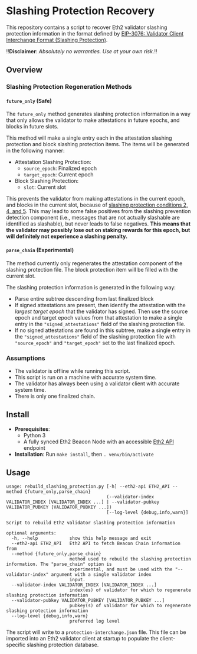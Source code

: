 # Slashing Protection Recovery

This repository contains a script to recover Eth2 validator slashing protection information in the format defined by [EIP-3076: Validator Client Interchange Format (Slashing Protection)](https://eips.ethereum.org/EIPS/eip-3076).

:bangbang:**Disclaimer**: *Absolutely no warranties. Use at your own risk.*:bangbang:

## Overview

### Slashing Protection Regeneration Methods
#### `future_only` (Safe)
The `future_only` method generates slashing protection information in a way that only allows the validator to make attestations in future epochs, and blocks in future slots.

This method will make a single entry each in the attestation slashing protection and block slashing protection items. The items will be generated in the following manner:
- Attestation Slashing Protection:
  - `source_epoch`: Finalized epoch
  - `target_epoch`: Current epoch
- Block Slashing Protection:
  - `slot`: Current slot

This prevents the validator from making attestations in the current epoch, and blocks in the current slot, because of [slashing protection conditions 2, 4, and 5](https://eips.ethereum.org/EIPS/eip-3076#conditions). This may lead to some false positives from the slashing prevention detection component (i.e., messages that are not actually slashable are identified as slashable), but never leads to false negatives. **This means that the validator may possibly lose out on staking rewards for this epoch, but will definitely not experience a slashing penalty.**

#### `parse_chain` (Experimental)
The method currently only regenerates the attestation component of the slashing protection file. The block protection item will be filled with the current slot.

The slashing protection information is generated in the following way:
- Parse entire subtree descending from last finalized block
- If signed attestations are present, then identify the attestation with the *largest target epoch* that the validator has signed. Then use the source epoch and target epoch values from that attestation to make a single entry in the `"signed_attestations"` field of the slashing protection file.
- If no signed attestations are found in this subtree, make a single entry in the `"signed_attestations"` field of the slashing protection file with `"source_epoch"` and `"target_epoch"` set to the last finalized epoch.

### Assumptions
- The validator is offline while running this script.
- This script is run on a machine with accurate system time.
- The validator has always been using a validator client with accurate system time.
- There is only one finalized chain.

## Install

- **Prerequisites**:
  - Python 3
  - A fully synced Eth2 Beacon Node with an accessible [Eth2 API](https://github.com/ethereum/eth2.0-APIs) endpoint
- **Installation**: Run `make install`, then `. venv/bin/activate`

## Usage
```
usage: rebuild_slashing_protection.py [-h] --eth2-api ETH2_API --method {future_only,parse_chain}
                                      (--validator-index VALIDATOR_INDEX [VALIDATOR_INDEX ...] | --validator-pubkey VALIDATOR_PUBKEY [VALIDATOR_PUBKEY ...])
                                      [--log-level {debug,info,warn}]

Script to rebuild Eth2 validator slashing protection information

optional arguments:
  -h, --help            show this help message and exit
  --eth2-api ETH2_API   Eth2 API to fetch Beacon Chain information from
  --method {future_only,parse_chain}
                        method used to rebuild the slashing protection information. The "parse_chain" option is
                        experimental, and must be used with the "--validator-index" argument with a single validator index
                        input.
  --validator-index VALIDATOR_INDEX [VALIDATOR_INDEX ...]
                        index(es) of validator for which to regenerate slashing protection information
  --validator-pubkey VALIDATOR_PUBKEY [VALIDATOR_PUBKEY ...]
                        pubkey(s) of validator for which to regenerate slashing protection information
  --log-level {debug,info,warn}
                        preferred log level
```

The script will write to a `protection-interchange.json` file. This file can be imported into an Eth2 validator client at startup to populate the client-specific slashing protection database.
